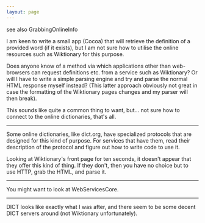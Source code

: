 ```yaml
---
layout: page
---
```


see also GrabbingOnlineInfo

I am keen to write a small app (Cocoa) that will retrieve the definition of a provided word (if it exists), but I am not sure how to utilise the online resources such as Wiktionary for this purpose. 

Does anyone know of a method via which applications other than web-browsers can request definitions etc. from a service such as Wiktionary? Or will I have to write a simple parsing engine and try and parse the normal HTML response myself instead? (This latter approach obviously not great in case the formatting of the Wiktionary pages changes and my parser will then break).

This sounds like quite a common thing to want, but... not sure how to connect to the online dictionaries, that's all.

----

Some online dictionaries, like dict.org, have specialized protocols that are designed for this kind of purpose. For services that have them, read their description of the protocol and figure out how to write code to use it.

Looking at Wiktionary's front page for ten seconds, it doesn't appear that they offer this kind of thing. If they don't, then you have no choice but to use HTTP, grab the HTML, and parse it.

----

You might want to look at WebServicesCore.

----

DICT looks like exactly what I was after, and there seem to be some decent DICT servers around (not Wiktionary unfortunately).
